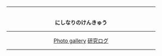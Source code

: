 <html>
<head>
<title>about</title>
</head>
<body background="img/back.gif">

<div align="center">

<br><br>
<hr width="400">
<br> 
<strong>にしなりのけんきゅう</strong> 
<br>
<hr width="400">
<a href="https://photos.app.goo.gl/94DmgWUH5mQLQbxp9">Photo gallery</a>
 <a href="">研究ログ</a>
<hr width="400">

</div>
 
</body>
</html>
